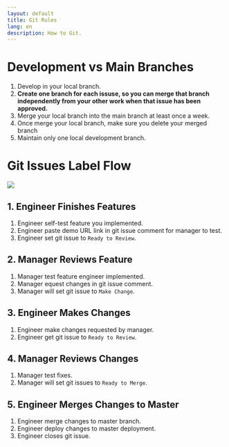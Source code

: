 ```yaml
---
layout: default
title: Git Rules
lang: en
description: How to Git.
---
```


# Development vs Main Branches

1. Develop in your local branch.
1. **Create one branch for each issuse, so you can merge that branch independently from your other work when that issue has been approved.**
1. Merge your local branch into the main branch at least once a week.
1. Once merge your local branch, make sure you delete your merged branch
1. Maintain only one local development branch.


# Git Issues Label Flow

<img src='https://lh3.googleusercontent.com/pJG_uZvQDA_el-zoA2jMNpwK44X2OmvoaLodGiueYrP3lt_lhtubqRUttT0vV-8lH8LmgM-oHHQEikI-7todMtxA5PBQVJwUVKJLFgeRLcUfQ3gZVGKiSZaU8X9r_nNao2pr3WNcDw=w400' />

## 1. Engineer Finishes Features

1. Engineer self-test feature you implemented.
1. Engineer paste demo URL link in git issue comment for manager to test.
1. Engineer set git issue to `Ready to Review`.

## 2. Manager Reviews Feature

1. Manager test feature engineer implemented.
1. Manager equest changes in git issue comment.
1. Manager will set git issue to `Make Change`.

## 3. Engineer Makes Changes

1. Engineer make changes requested by manager.
1. Engineer get git issue to `Ready to Review`.

## 4. Manager Reviews Changes

1. Manager test fixes.
1. Manager will set git issues to `Ready to Merge`.

## 5. Engineer Merges Changes to Master

1. Engineer merge changes to master branch.
1. Engineer deploy changes to master deployment.
1. Engineer closes git issue.